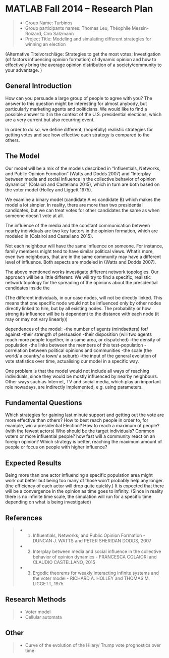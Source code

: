 # MATLAB Fall 2014 – Research Plan

> * Group Name: Turbinos
> * Group participants names: Thomas Leu, Théophile Messin-Roizard, Ciro Salzmann
> * Project Title: Modeling and simulating different strategies for winning an election

(Alternative Titelvorschläge: Strategies to get the most votes; Investigation (of factors influencing opinion formation) of dynamic opinion and how to effectively bring the average opinion distribution of a society/community to your advantage. )

## General Introduction

How can you persuade a large group of people to agree with you? The answer to this question might be interesting for almost anybody, but particularly marketing agents and politicians. We would like to find a possible answer to it in the context of the U.S. presidential elections, which are a very current but also recurring event.

In order to do so, we define different, (hopefully) realistic strategies for getting votes and see how effective each strategy is compared to the others.

## The Model

Our model will be a mix of the models described in “Influentials, Networks, and Public Opinion Formation” (Watts and Dodds 2007) and “Interplay between media and social influence in the collective behavior of opinion dynamics” (Colaiori and Castellano 2015), which in turn are both based on the voter model (Holley and Liggett 1975).

We examine a binary model (candidate A vs candidate B) which makes the model a lot simpler. In reality, there are more than two presidential candidates, but we can treat votes for other candidates the same as when someone doesn’t vote at all.

The influence of the media and the constant communication between nearby individuals are two key factors in the opinion formation, which are modeled in (Colairoi and Castellano 2015).

Not each neighbour will have the same influence on someone. For instance, family members might tend to have similar political views. What’s more, even two neighbours, that are in the same community may have a different level of influence. Both aspects are modeled in (Watts and Dodds 2007).

The above mentioned works investigate different network topologies. Our approach will be a little different: We will try to find a specific, realistic network topology for the spreading of the opinions about the presidential candidates inside the 


(The different individuals, in our case nodes, will not be directly linked. This means that one specific node would not be influenced only by other nodes directly linked to him, but by all existing nodes. The probability or how strong its influence will be is dependent to the distance with each node (it may or may not vary linearly))  

dependences of the model:
-the number of agents (mindsetters) for/ against
-their strength of persuasion
-their disposition (will two agents reach more people together, in a same area, or dispatched)
-the density of population
-the links between the members of this test-population 
-correlation between political opinions and communities
-the scale (the world/ a country/ a town/ a suburb) 
-the input of the general evolution of vote statistics over time, actualising our model in a specific way.

One problem is that the model would not include all ways of reaching individuals, since they would be mostly influenced by nearby neighbours. Other ways such as Internet, TV and social media, which play an important role nowadays, are indirectly implemented, e.g. using parameters.

## Fundamental Questions

Which strategies for gaining last minute support and getting out the vote are more effective than others?
How to best reach people in order to, for example, win a presidential Election?
How to reach a maximum of people? (with the fewest actors)
Who should be the target individuals? Common voters or more influential people?
how fast will a community react on an foreign opinion?
Which strategy is better, reaching the maximum amount of people or focus on people with higher influence?


## Expected Results

Being more than one actor influencing a specific population area might work out better but being too many of those won’t probably help any longer. (the efficiency of each actor will drop quite quickly.)
It is expected that there will be a convergence in the opinion as time goes to infinity. (Since in reality there is no infinite time scale, the simulation will run for a specific time depending on what is being investigated)


## References 

>* 1. Influentials, Networks, and Public Opinion Formation - DUNCAN J. WATTS and PETER SHERIDAN DODDS, 2007
>* 2. Interplay between media and social influence in the collective behavior of opinion dynamics - FRANCESCA COLAIORI and CLAUDIO CASTELLANO, 2015
>* 3. Ergodic theorems for weakly interacting infinite systems and the voter model - RICHARD A. HOLLEY and THOMAS M. LIGGETT, 1975. 

## Research Methods

>* Voter model
>* Cellular automata


## Other

>* Curve of the evolution of the Hilary/ Trump vote prognostics over time


